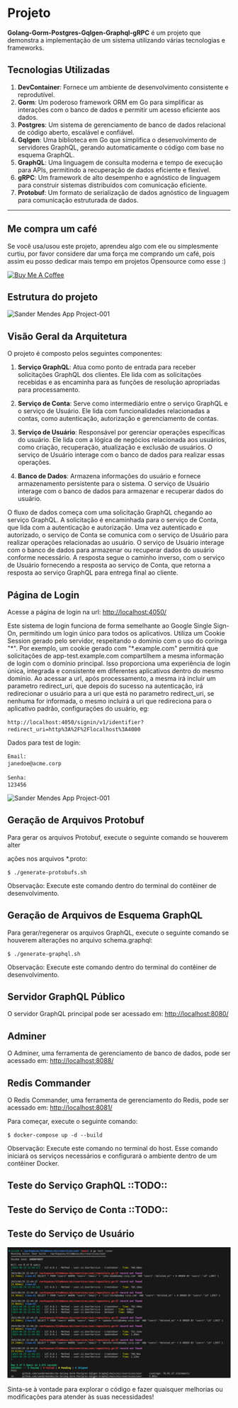 # Projeto

**Golang-Gorm-Postgres-Gqlgen-Graphql-gRPC** é um projeto que demonstra a implementação de um sistema utilizando várias tecnologias e frameworks.

## Tecnologias Utilizadas

1. **DevContainer**: Fornece um ambiente de desenvolvimento consistente e reprodutível.
2. **Gorm**: Um poderoso framework ORM em Go para simplificar as interações com o banco de dados e permitir um acesso eficiente aos dados.
3. **Postgres**: Um sistema de gerenciamento de banco de dados relacional de código aberto, escalável e confiável.
4. **Gqlgen**: Uma biblioteca em Go que simplifica o desenvolvimento de servidores GraphQL, gerando automaticamente o código com base no esquema GraphQL.
5. **GraphQL**: Uma linguagem de consulta moderna e tempo de execução para APIs, permitindo a recuperação de dados eficiente e flexível.
6. **gRPC**: Um framework de alto desempenho e agnóstico de linguagem para construir sistemas distribuídos com comunicação eficiente.
7. **Protobuf**: Um formato de serialização de dados agnóstico de linguagem para comunicação estruturada de dados.
---
## Me compra um café

Se você usa/usou este projeto, aprendeu algo com ele ou simplesmente curtiu, por favor considere dar uma força me comprando um café, pois assim eu posso dedicar mais tempo em projetos Opensource como esse :)

<a href="https://www.buymeacoffee.com/sandermendes" target="_blank"><img src="https://www.buymeacoffee.com/assets/img/custom_images/orange_img.png" alt="Buy Me A Coffee" style="height: auto !important;width: auto !important;" ></a>

## Estrutura do projeto
![Sander Mendes App Project-001](https://raw.githubusercontent.com/sandermendes/Go-Golang-Gorm-Postgres-Gqlgen-Graphql/main/assets/Project-001-2023-07-24-1929.png)

## Visão Geral da Arquitetura

O projeto é composto pelos seguintes componentes:

1. **Serviço GraphQL**: Atua como ponto de entrada para receber solicitações GraphQL dos clientes. Ele lida com as solicitações recebidas e as encaminha para as funções de resolução apropriadas para processamento.

2. **Serviço de Conta**: Serve como intermediário entre o serviço GraphQL e o serviço de Usuário. Ele lida com funcionalidades relacionadas a contas, como autenticação, autorização e gerenciamento de contas.

3. **Serviço de Usuário**: Responsável por gerenciar operações específicas do usuário. Ele lida com a lógica de negócios relacionada aos usuários, como criação, recuperação, atualização e exclusão de usuários. O serviço de Usuário interage com o banco de dados para realizar essas operações.

4. **Banco de Dados**: Armazena informações do usuário e fornece armazenamento persistente para o sistema. O serviço de Usuário interage com o banco de dados para armazenar e recuperar dados do usuário.

O fluxo de dados começa com uma solicitação GraphQL chegando ao serviço GraphQL. A solicitação é encaminhada para o serviço de Conta, que lida com a autenticação e autorização. Uma vez autenticado e autorizado, o serviço de Conta se comunica com o serviço de Usuário para realizar operações relacionadas ao usuário. O serviço de Usuário interage com o banco de dados para armazenar ou recuperar dados do usuário conforme necessário. A resposta segue o caminho inverso, com o serviço de Usuário fornecendo a resposta ao serviço de Conta, que retorna a resposta ao serviço GraphQL para entrega final ao cliente.

## Página de Login

Acesse a página de login na url: [http://localhost:4050/](http://localhost:4050/)

Este sistema de login funciona de forma semelhante ao Google Single Sign-On, permitindo um login único para todos os aplicativos. Utiliza um Cookie Session gerado pelo servidor, respeitando o domínio com o uso do coringa "\*". Por exemplo, um cookie gerado com "\*.example.com" permitirá que solicitações de app-test.example.com compartilhem a mesma informação de login com o domínio principal. Isso proporciona uma experiência de login única, integrada e consistente em diferentes aplicativos dentro do mesmo domínio.
Ao acessar a url, após processamento, a mesma irá incluir um parametro redirect_uri, que depois do sucesso na autenticação, irá redirecionar o usuário para a uri que está no parametro redirect_uri, se nenhuma for informada, o mesmo incluirá a uri que redireciona para o aplicativo padrão, configurações do usuário, eg:
```
http://localhost:4050/signin/v1/identifier?redirect_uri=http%3A%2F%2Flocalhost%3A4000
```
Dados para test de login:
```
Email:
janedoe@acme.corp

Senha:
123456
```

![Sander Mendes App Project-001](https://raw.githubusercontent.com/sandermendes/Go-Golang-Gorm-Postgres-Gqlgen-Graphql/main/assets/Project-001-Login-Page-2023-07-14%2010-27-06.png)

## Geração de Arquivos Protobuf

Para gerar os arquivos Protobuf, execute o seguinte comando se houverem alter

ações nos arquivos *.proto:
```
$ ./generate-protobufs.sh
```
Observação: Execute este comando dentro do terminal do contêiner de desenvolvimento.

## Geração de Arquivos de Esquema GraphQL

Para gerar/regenerar os arquivos GraphQL, execute o seguinte comando se houverem alterações no arquivo schema.graphql:
```
$ ./generate-graphql.sh
```
Observação: Execute este comando dentro do terminal do contêiner de desenvolvimento.

## Servidor GraphQL Público

O servidor GraphQL principal pode ser acessado em: [http://localhost:8080/](http://localhost:8080/)

## Adminer

O Adminer, uma ferramenta de gerenciamento de banco de dados, pode ser acessado em: [http://localhost:8088/](http://localhost:8088/)

## Redis Commander

O Redis Commander, uma ferramenta de gerenciamento do Redis, pode ser acessado em: [http://localhost:8081/](http://localhost:8081/)

Para começar, execute o seguinte comando:
```
$ docker-compose up -d --build
```
Observação: Execute este comando no terminal do host.
Esse comando iniciará os serviços necessários e configurará o ambiente dentro de um contêiner Docker.

## Teste do Serviço GraphQL ::TODO::

## Teste do Serviço de Conta ::TODO::

## Teste do Serviço de Usuário
![User Service Test](https://raw.githubusercontent.com/sandermendes/Go-Golang-Gorm-Postgres-Gqlgen-Graphql/main/assets/Screenshot%20from%202023-06-29%2019-47-16.png)

Sinta-se à vontade para explorar o código e fazer quaisquer melhorias ou modificações para atender às suas necessidades!
